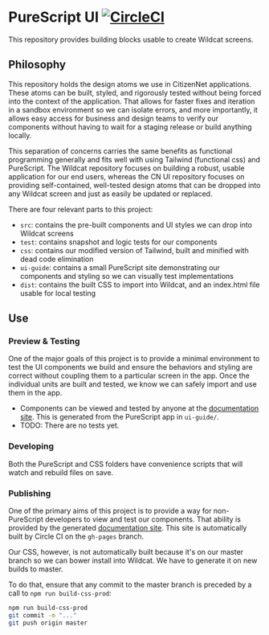 # PureScript UI [![CircleCI](https://circleci.com/gh/citizennet/purescript-cn-ui.svg?style=badge)](https://circleci.com/gh/citizennet/purescript-cn-ui)

This repository provides building blocks usable to create Wildcat screens.


## Philosophy

This repository holds the design atoms we use in CitizenNet applications. These atoms can be built, styled, and rigorously tested without being forced into the context of the application. That allows for faster fixes and iteration in a sandbox environment so we can isolate errors, and more importantly, it allows easy access for business and design teams to verify our components without having to wait for a staging release or build anything locally.

This separation of concerns carries the same benefits as functional programming generally and fits well with using Tailwind (functional css) and PureScript. The Wildcat repository focuses on building a robust, usable application for our end users, whereas the CN UI repository focuses on providing self-contained, well-tested design atoms that can be dropped into any Wildcat screen and just as easily be updated or replaced.

There are four relevant parts to this project:

- `src`: contains the pre-built components and UI styles we can drop into Wildcat screens
- `test`: contains snapshot and logic tests for our components
- `css`: contains our modified version of Tailwind, built and minified with dead code elimination
- `ui-guide`: contains a small PureScript site demonstrating our components and styling so we can visually test implementations
- `dist`: contains the built CSS to import into Wildcat, and an index.html file usable for local testing


## Use

### Preview & Testing
One of the major goals of this project is to provide a minimal environment to test the UI components we build and ensure the behaviors and styling are correct without coupling them to a particular screen in the app. Once the individual units are built and tested, we know we can safely import and use them in the app.

- Components can be viewed and tested by anyone at the [documentation site](https://citizennet.github.io/purescript-cn-ui/). This is generated from the PureScript app in `ui-guide/`.
- TODO: There are no tests yet.

### Developing
Both the PureScript and CSS folders have convenience scripts that will watch and rebuild files on save.

### Publishing
One of the primary aims of this project is to provide a way for non-PureScript developers to view and test our components. That ability is provided by the generated [documentation site](https://citizennet.github.io/purescript-cn-ui/). This site is automatically built by Circle CI on the `gh-pages` branch. 

Our CSS, however, is not automatically built because it's on our master branch so we can bower install into Wildcat. We have to generate it on new builds to master.

To do that, ensure that any commit to the master branch is preceded by a call to `npm run build-css-prod`:

```sh
npm run build-css-prod
git commit -m "..."
git push origin master
```

